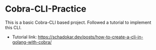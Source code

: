 # Cobra-CLI-Practice

This is a basic Cobra-CLI based project. Followed a tutorial to implement this CLI. 
- Tutorial link: https://schadokar.dev/posts/how-to-create-a-cli-in-golang-with-cobra/